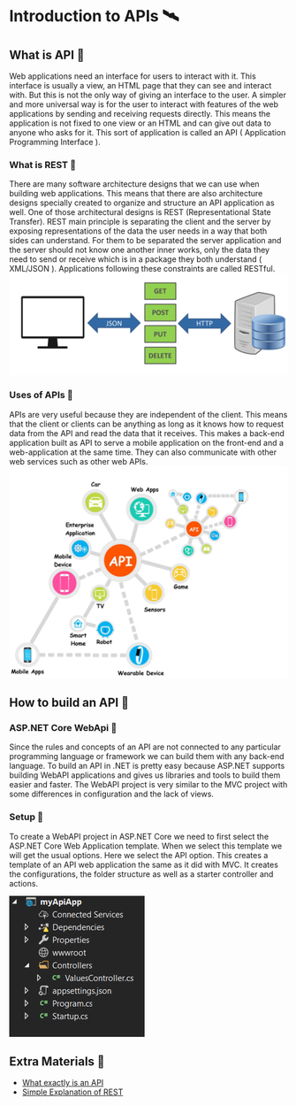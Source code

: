 # Introduction to APIs 🛰

## What is API 🔸

Web applications need an interface for users to interact with it. This interface is usually a view, an HTML page that they can see and interact with. But this is not the only way of giving an interface to the user. A simpler and more universal way is for the user to interact with features of the web applications by sending and receiving requests directly. This means the application is not fixed to one view or an HTML and can give out data to anyone who asks for it. This sort of application is called an API ( Application Programming Interface ).

### What is REST 🔽

There are many software architecture designs that we can use when building web applications. This means that there are also architecture designs specially created to organize and structure an API application as well. One of those architectural designs is REST (Representational State Transfer). REST main principle is separating the client and the server by exposing representations of the data the user needs in a way that both sides can understand. For them to be separated the server application and the server should not know one another inner works, only the data they need to send or receive which is in a package they both understand ( XML/JSON ). Applications following these constraints are called RESTful.
![Rest Api Graphic](../img/api-11.png)

### Uses of APIs 🔽

APIs are very useful because they are independent of the client. This means that the client or clients can be anything as long as it knows how to request data from the API and read the data that it receives. This makes a back-end application built as API to serve a mobile application on the front-end and a web-application at the same time. They can also communicate with other web services such as other web APIs.
![Use of APIs](../img/api-12.jpg)

## How to build an API 🔸

### ASP.NET Core WebApi 🔽

Since the rules and concepts of an API are not connected to any particular programming language or framework we can build them with any back-end language. To build an API in .NET is pretty easy because ASP.NET supports building WebAPI applications and gives us libraries and tools to build them easier and faster. The WebAPI project is very similar to the MVC project with some differences in configuration and the lack of views.

### Setup 🔽

To create a WebAPI project in ASP.NET Core we need to first select the ASP.NET Core Web Application template. When we select this template we will get the usual options. Here we select the API option. This creates a template of an API web application the same as it did with MVC. It creates the configurations, the folder structure as well as a starter controller and actions.

![Structure of WebAPI Project](../img/api-13.png)

## Extra Materials 📘

- [What exactly is an API](https://medium.com/@perrysetgo/what-exactly-is-an-api-69f36968a41f)
- [Simple Explanation of REST](https://medium.com/extend/what-is-rest-a-simple-explanation-for-beginners-part-1-introduction-b4a072f8740f)
